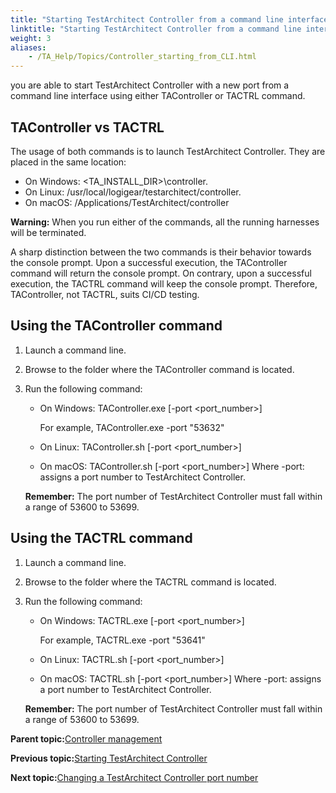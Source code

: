 ```yaml
--- 
title: "Starting TestArchitect Controller from a command line interface"
linktitle: "Starting TestArchitect Controller from a command line interface"
weight: 3
aliases: 
    - /TA_Help/Topics/Controller_starting_from_CLI.html
---
```


you are able to start TestArchitect Controller with a new port from a command line interface using either TAController or TACTRL command.

## TAController vs TACTRL

The usage of both commands is to launch TestArchitect Controller. They are placed in the same location:

-   On Windows: <TA\_INSTALL\_DIR\>\\controller.
-   On Linux: /usr/local/logigear/testarchitect/controller.
-   On macOS: /Applications/TestArchitect/controller

**Warning:** When you run either of the commands, all the running harnesses will be terminated.

A sharp distinction between the two commands is their behavior towards the console prompt. Upon a successful execution, the TAController command will return the console prompt. On contrary, upon a successful execution, the TACTRL command will keep the console prompt. Therefore, TAController, not TACTRL, suits CI/CD testing.

## Using the TAController command

1.  Launch a command line.
2.  Browse to the folder where the TAController command is located.
3.  Run the following command:

    -   On Windows: TAController.exe \[-port <port\_number\>\]

        For example, TAController.exe -port "53632"

    -   On Linux: TAController.sh \[-port <port\_number\>\]
    -   On macOS: TAController.sh \[-port <port\_number\>\]
    Where -port: assigns a port number to TestArchitect Controller.

    **Remember:** The port number of TestArchitect Controller must fall within a range of 53600 to 53699.


## Using the TACTRL command

1.  Launch a command line.
2.  Browse to the folder where the TACTRL command is located.
3.  Run the following command:

    -   On Windows: TACTRL.exe \[-port <port\_number\>\]

        For example, TACTRL.exe -port "53641"

    -   On Linux: TACTRL.sh \[-port <port\_number\>\]
    -   On macOS: TACTRL.sh \[-port <port\_number\>\]
    Where -port: assigns a port number to TestArchitect Controller.

    **Remember:** The port number of TestArchitect Controller must fall within a range of 53600 to 53699.


**Parent topic:**[Controller management](/TA_Help/Topics/Controller_management.html)

**Previous topic:**[Starting TestArchitect Controller](/TA_Help/Topics/Controller_starting.html)

**Next topic:**[Changing a TestArchitect Controller port number](/TA_Help/Topics/Controller_changing_port.html)

